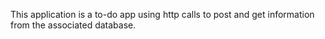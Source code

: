 This application is a to-do app using http calls to post and get information from the associated database. 